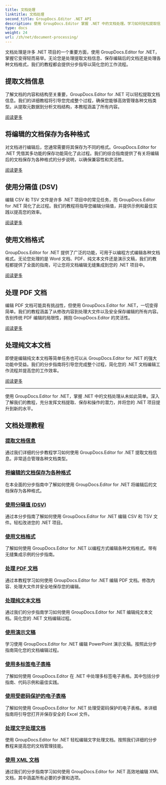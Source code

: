 ```yaml
---
title: 文档处理
linktitle: 文档处理
second_title: GroupDocs.Editor .NET API
description: 使用 GroupDocs.Editor 掌握 .NET 中的文档处理。学习如何轻松提取信息、保存为各种格式以及处理不同类型的文档。
type: docs
weight: 24
url: /zh/net/document-processing/
---
```


文档处理是许多 .NET 项目的一个重要方面，使用 GroupDocs.Editor for .NET，掌握它变得轻而易举。无论您是处理提取文档信息、保存编辑后的文档还是处理各种文档格式，我们的教程都会提供分步指导以简化您的工作流程。

## 提取文档信息

了解文档的内容和结构至关重要，GroupDocs.Editor for .NET 可以轻松提取文档信息。我们的详细教程将引导您完成整个过程，确保您能够高效管理各种文档类型。从提取元数据到分析文档结构，本教程涵盖了所有内容。

[阅读更多](./extract-document-info/)

## 将编辑的文档保存为各种格式

对文档进行编辑后，您通常需要将其保存为不同的格式。GroupDocs.Editor for .NET 凭借其多功能的保存功能简化了此过程。我们的综合指南提供了有关将编辑后的文档保存为各种格式的分步说明，以确保兼容性和灵活性。

[阅读更多](./save-edited-document-various-formats/)

## 使用分隔值 (DSV)

编辑 CSV 和 TSV 文件是许多 .NET 项目中的常见任务，而 GroupDocs.Editor for .NET 简化了此过程。我们的教程将指导您编辑分隔值，并提供示例和最佳实践以提高您的效率。

[阅读更多](./work-dsv/)

## 使用文档格式

GroupDocs.Editor for .NET 提供了广泛的功能，可用于以编程方式编辑各种文档格式。无论您处理的是 Word 文档、PDF、纯文本文件还是演示文稿，我们的教程都提供了全面的指南，可让您将文档编辑无缝集成到您的 .NET 项目中。

[阅读更多](./work-document-formats/)

## 处理 PDF 文档

编辑 PDF 文档可能具有挑战性，但使用 GroupDocs.Editor for .NET，一切变得简单。我们的教程涵盖了从修改内容到处理大文件以及安全保存编辑的所有内容。告别传统 PDF 编辑的局限性，拥抱 GroupDocs.Editor 的灵活性。

[阅读更多](./work-pdf-documents/)

## 处理纯文本文档

即使是编辑纯文本文档等简单任务也可以从 GroupDocs.Editor for .NET 的强大功能中受益。我们的分步指南将引导您完成整个过程，简化您的 .NET 文档编辑工作流程并提高您的工作效率。

[阅读更多](./work-plain-text-documents/)

---

使用 GroupDocs.Editor for .NET，掌握 .NET 中的文档处理从未如此简单。深入了解我们的教程，充分发挥文档提取、保存和操作的潜力，并将您的 .NET 项目提升到新的水平。
## 文档处理教程
### [提取文档信息](./extract-document-info/)
通过我们详细的分步教程学习如何使用 GroupDocs.Editor for .NET 提取文档信息。非常适合管理各种文档类型。
### [将编辑的文档保存为各种格式](./save-edited-document-various-formats/)
在本全面的分步指南中了解如何使用 GroupDocs.Editor for .NET 将编辑后的文档保存为各种格式。
### [使用分隔值 (DSV)](./work-dsv/)
通过本分步指南了解如何使用 GroupDocs.Editor for .NET 编辑 CSV 和 TSV 文件。轻松改进您的 .NET 项目。
### [使用文档格式](./work-document-formats/)
了解如何使用 GroupDocs.Editor for .NET 以编程方式编辑各种文档格式。带有无缝集成示例的分步指南。
### [处理 PDF 文档](./work-pdf-documents/)
通过本教程学习如何使用 GroupDocs.Editor for .NET 编辑 PDF 文档。修改内容、处理大文件并安全地保存您的编辑。
### [处理纯文本文档](./work-plain-text-documents/)
通过我们的分步指南学习如何使用 GroupDocs.Editor for .NET 编辑纯文本文档。简化您的 .NET 文档编辑过程。
### [使用演示文稿](./work-presentations/)
学习使用 GroupDocs.Editor for .NET 编辑 PowerPoint 演示文稿。按照此分步指南简化您的文档编辑过程。
### [使用多标签电子表格](./work-multi-tab-spreadsheets/)
了解如何使用 GroupDocs.Editor 在 .NET 中处理多标签电子表格。其中包括分步指南、代码示例和最佳实践。
### [使用受密码保护的电子表格](./work-password-protected-spreadsheets/)
了解如何使用 GroupDocs.Editor for .NET 处理受密码保护的电子表格。本详细指南将引导您打开并保存安全的 Excel 文件。
### [处理文字处理文档](./work-word-processing-documents/)
使用 GroupDocs.Editor for .NET 轻松编辑文字处理文档。按照我们详细的分步教程来提高您的文档管理技能。
### [使用 XML 文档](./work-xml-documents/)
通过我们的分步指南学习如何使用 GroupDocs.Editor for .NET 高效地编辑 XML 文档，其中涵盖所有必要的步骤和选项。